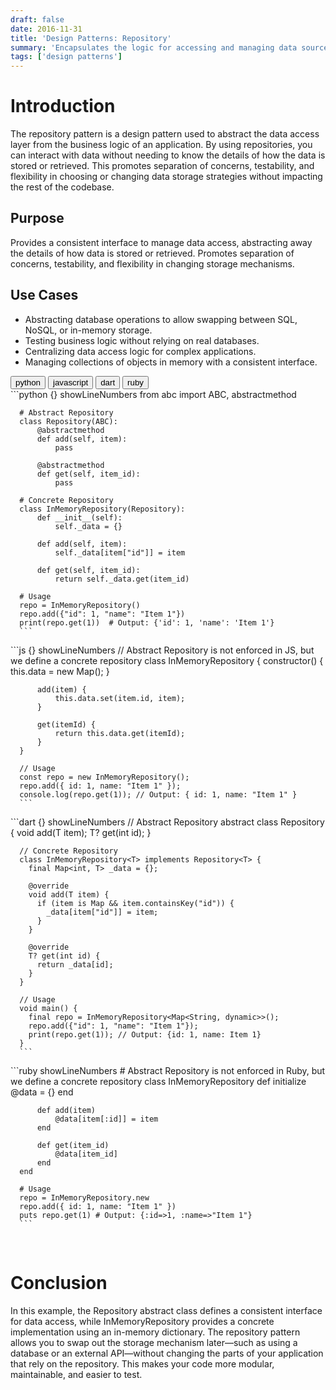 ```yaml
---
draft: false
date: 2016-11-31
title: 'Design Patterns: Repository'
summary: 'Encapsulates the logic for accessing and managing data sources, providing a centralized interface for data operations while promoting separation of concerns and improving testability.'
tags: ['design patterns']
---
```


# Introduction

The repository pattern is a design pattern used to abstract the data access layer from the business logic of an application. By using repositories, you can interact with data without needing to know the details of how the data is stored or retrieved. This promotes separation of concerns, testability, and flexibility in choosing or changing data storage strategies without impacting the rest of the codebase.

## Purpose

Provides a consistent interface to manage data access, abstracting away the details of how data is stored or retrieved. Promotes separation of concerns, testability, and flexibility in changing storage mechanisms.

## Use Cases

- Abstracting database operations to allow swapping between SQL, NoSQL, or in-memory storage.
- Testing business logic without relying on real databases.
- Centralizing data access logic for complex applications.
- Managing collections of objects in memory with a consistent interface.

<div className="tab-group">
  <div className="tab">
    <button id="python" className="tablinks">python</button>
    <button id="js" className="tablinks">javascript</button>
    <button id="dart" className="tablinks">dart</button>
    <button id="ruby" className="tablinks">ruby</button>
  </div>

  <div id="python" className="tabcontent">
      ```python {} showLineNumbers
      from abc import ABC, abstractmethod

      # Abstract Repository
      class Repository(ABC):
          @abstractmethod
          def add(self, item):
              pass

          @abstractmethod
          def get(self, item_id):
              pass

      # Concrete Repository
      class InMemoryRepository(Repository):
          def __init__(self):
              self._data = {}

          def add(self, item):
              self._data[item["id"]] = item

          def get(self, item_id):
              return self._data.get(item_id)

      # Usage
      repo = InMemoryRepository()
      repo.add({"id": 1, "name": "Item 1"})
      print(repo.get(1))  # Output: {'id': 1, 'name': 'Item 1'}
      ```

  </div>

  <div id="js" className="tabcontent">
      ```js {} showLineNumbers
      // Abstract Repository is not enforced in JS, but we define a concrete repository
      class InMemoryRepository {
          constructor() {
              this.data = new Map();
          }

          add(item) {
              this.data.set(item.id, item);
          }

          get(itemId) {
              return this.data.get(itemId);
          }
      }

      // Usage
      const repo = new InMemoryRepository();
      repo.add({ id: 1, name: "Item 1" });
      console.log(repo.get(1)); // Output: { id: 1, name: "Item 1" }
      ```

  </div>

  <div id="dart" className="tabcontent">
      ```dart {} showLineNumbers
      // Abstract Repository
      abstract class Repository<T> {
        void add(T item);
        T? get(int id);
      }

      // Concrete Repository
      class InMemoryRepository<T> implements Repository<T> {
        final Map<int, T> _data = {};

        @override
        void add(T item) {
          if (item is Map && item.containsKey("id")) {
            _data[item["id"]] = item;
          }
        }

        @override
        T? get(int id) {
          return _data[id];
        }
      }

      // Usage
      void main() {
        final repo = InMemoryRepository<Map<String, dynamic>>();
        repo.add({"id": 1, "name": "Item 1"});
        print(repo.get(1)); // Output: {id: 1, name: Item 1}
      }
      ```

  </div>

  <div id="ruby" className="tabcontent">
      ```ruby showLineNumbers
      # Abstract Repository is not enforced in Ruby, but we define a concrete repository
      class InMemoryRepository
          def initialize
              @data = {}
          end

          def add(item)
              @data[item[:id]] = item
          end

          def get(item_id)
              @data[item_id]
          end
      end

      # Usage
      repo = InMemoryRepository.new
      repo.add({ id: 1, name: "Item 1" })
      puts repo.get(1) # Output: {:id=>1, :name=>"Item 1"}
      ```

  </div>
</div>

<br />

# Conclusion

In this example, the Repository abstract class defines a consistent interface for data access, while InMemoryRepository provides a concrete implementation using an in-memory dictionary. The repository pattern allows you to swap out the storage mechanism later—such as using a database or an external API—without changing the parts of your application that rely on the repository. This makes your code more modular, maintainable, and easier to test.
